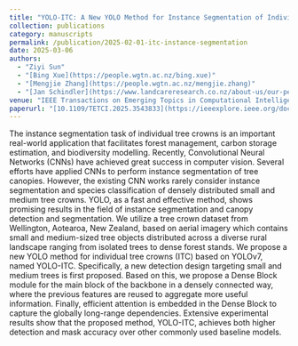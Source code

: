 ```yaml
---
title: "YOLO-ITC: A New YOLO Method for Instance Segmentation of Individual Tree Crowns."
collection: publications
category: manuscripts
permalink: /publication/2025-02-01-itc-instance-segmentation
date: 2025-03-06
authors:
  - "Ziyi Sun"
  - "[Bing Xue](https://people.wgtn.ac.nz/bing.xue)"
  - "[Mengjie Zhang](https://people.wgtn.ac.nz/mengjie.zhang)"
  - "[Jan Schindler](https://www.landcareresearch.co.nz/about-us/our-people/jan-schindler)"
venue: "IEEE Transactions on Emerging Topics in Computational Intelligence"
paperurl: "[10.1109/TETCI.2025.3543833](https://ieeexplore.ieee.org/document/10915656)"
---
```


The instance segmentation task of individual tree crowns is an important real-world application that facilitates forest management, carbon storage estimation, and biodiversity modelling. Recently, Convolutional Neural Networks (CNNs) have achieved great success in computer vision. Several efforts have applied CNNs to perform instance segmentation of tree canopies. However, the existing CNN works rarely consider instance segmentation and species classification of densely distributed small and medium tree crowns. YOLO, as a fast and effective method, shows promising results in the field of instance segmentation and canopy detection and segmentation. We utilize a tree crown dataset from Wellington, Aotearoa, New Zealand, based on aerial imagery which contains small and medium-sized tree objects distributed across a diverse rural landscape ranging from isolated trees to dense forest stands. We propose a new YOLO method for individual tree crowns (ITC) based on YOLOv7, named YOLO-ITC. Specifically, a new detection design targeting small and medium trees is first proposed. Based on this, we propose a Dense Block module for the main block of the backbone in a densely connected way, where the previous features are reused to aggregate more useful information. Finally, efficient attention is embedded in the Dense Block to capture the globally long-range dependencies. Extensive experimental results show that the proposed method, YOLO-ITC, achieves both higher detection and mask accuracy over other commonly used baseline models.


